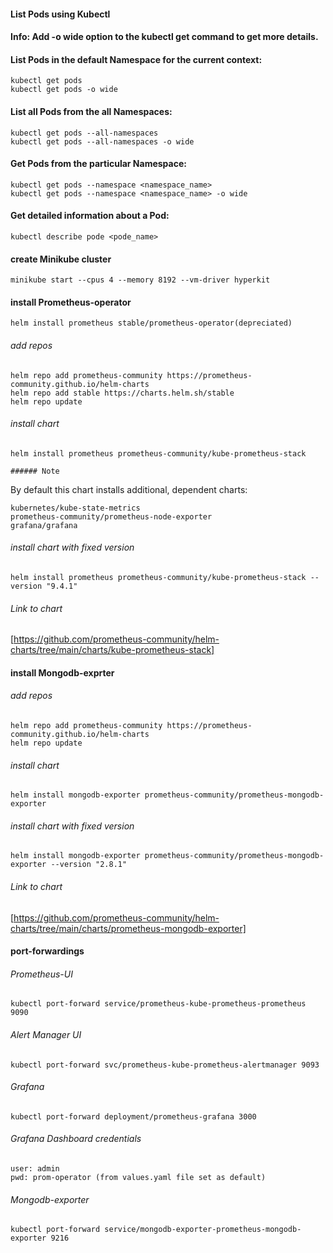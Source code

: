 #### List Pods using Kubectl
#### Info: Add -o wide option to the kubectl get command to get more details.

#### List Pods in the default Namespace for the current context:

    kubectl get pods
    kubectl get pods -o wide

#### List all Pods from the all Namespaces:

    kubectl get pods --all-namespaces 
    kubectl get pods --all-namespaces -o wide
#### Get Pods from the particular Namespace:

    kubectl get pods --namespace <namespace_name>
    kubectl get pods --namespace <namespace_name> -o wide
#### Get detailed information about a Pod:

    kubectl describe pode <pode_name>


#### create Minikube cluster
    minikube start --cpus 4 --memory 8192 --vm-driver hyperkit

#### install Prometheus-operator
    helm install prometheus stable/prometheus-operator(depreciated)

###### add repos  
    helm repo add prometheus-community https://prometheus-community.github.io/helm-charts
    helm repo add stable https://charts.helm.sh/stable
    helm repo update

###### install chart
    helm install prometheus prometheus-community/kube-prometheus-stack

    ###### Note

   By default this chart installs additional, dependent charts:

    kubernetes/kube-state-metrics
    prometheus-community/prometheus-node-exporter
    grafana/grafana 

###### install chart with fixed version    
    helm install prometheus prometheus-community/kube-prometheus-stack --version "9.4.1"

###### Link to chart
[https://github.com/prometheus-community/helm-charts/tree/main/charts/kube-prometheus-stack]


#### install Mongodb-exprter
###### add repos
    helm repo add prometheus-community https://prometheus-community.github.io/helm-charts
    helm repo update

###### install chart
    helm install mongodb-exporter prometheus-community/prometheus-mongodb-exporter

###### install chart with fixed version    
    helm install mongodb-exporter prometheus-community/prometheus-mongodb-exporter --version "2.8.1"

###### Link to chart
[https://github.com/prometheus-community/helm-charts/tree/main/charts/prometheus-mongodb-exporter]


#### port-forwardings
###### Prometheus-UI
    kubectl port-forward service/prometheus-kube-prometheus-prometheus 9090

###### Alert Manager UI
    kubectl port-forward svc/prometheus-kube-prometheus-alertmanager 9093

###### Grafana
    kubectl port-forward deployment/prometheus-grafana 3000

###### Grafana Dashboard credentials
    user: admin
    pwd: prom-operator (from values.yaml file set as default)

###### Mongodb-exporter 
    kubectl port-forward service/mongodb-exporter-prometheus-mongodb-exporter 9216  

